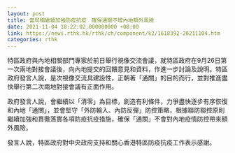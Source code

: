 ```yaml
---
layout: post
title: 當局稱繼續加強防疫抗疫　確保通關不增內地額外風險
date: 2021-11-04 18:22:02.000000000 +08:00
link: https://news.rthk.hk/rthk/ch/component/k2/1618392-20211104.htm
categories: rthk
---
```


特區政府與內地相關部門專家於前日舉行視像交流會議，就特區政府在9月26日第一次兩地對接會議後，向內地提交的回饋意見和資料，作進一步討論及說明。特區政府發言人說，是次視像交流具建設性，正朝著「通關」的目的而行，並對推進盡快舉行第二次兩地對接會議有正面作用。

政府發言人說，會繼續以「清零」為目標，創造有利條件，力爭盡快逐步有序恢復和內地「通關」，並會堅守「外防輸入、內防反彈」防控策略，根據聯防聯控原則繼續加強和貫徹落實各項防疫抗疫措施，確保「通關」不會對內地疫情防控帶來額外風險。

發言人說，特區政府對中央政府支持和關心香港特區防疫抗疫工作表示感謝。
